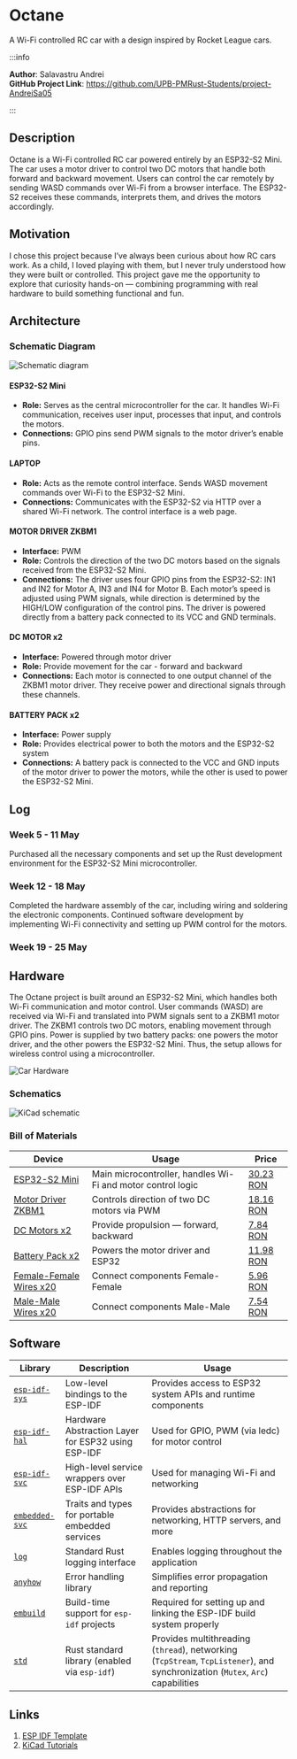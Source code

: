 # Octane
A Wi-Fi controlled RC car with a design inspired by Rocket League cars.

:::info 

**Author**: Salavastru Andrei \
**GitHub Project Link**: https://github.com/UPB-PMRust-Students/project-AndreiSa05

:::

## Description

Octane is a Wi-Fi controlled RC car powered entirely by an ESP32-S2 Mini. The car uses a motor driver to control two DC motors that handle both forward and backward movement. Users can control the car remotely by sending WASD commands over Wi-Fi from a browser interface. The ESP32-S2 receives these commands, interprets them, and drives the motors accordingly.

## Motivation

I chose this project because I’ve always been curious about how RC cars work. As a child, I loved playing with them, but I never truly understood how they were built or controlled. This project gave me the opportunity to explore that curiosity hands-on — combining programming with real hardware to build something functional and fun. 

## Architecture 

### Schematic Diagram
![Schematic diagram](Schematics.webp)

#### ESP32-S2 Mini
- **Role:** Serves as the central microcontroller for the car. It handles Wi-Fi communication, receives user input, processes that input, and controls the motors.
- **Connections:** GPIO pins send PWM signals to the motor driver’s enable pins.

#### LAPTOP
- **Role:** Acts as the remote control interface. Sends WASD movement commands over Wi-Fi to the ESP32-S2 Mini.
- **Connections:** Communicates with the ESP32-S2 via HTTP over a shared Wi-Fi network. The control interface is a web page.

#### MOTOR DRIVER ZKBM1
- **Interface:** PWM
- **Role:** Controls the direction of the two DC motors based on the signals received from the ESP32-S2 Mini.
- **Connections:** The driver uses four GPIO pins from the ESP32-S2: IN1 and IN2 for Motor A, IN3 and IN4 for Motor B. Each motor’s speed is adjusted using PWM signals, while direction is determined by the HIGH/LOW configuration of the control pins. The driver is powered directly from a battery pack connected to its VCC and GND terminals.

#### DC MOTOR x2
- **Interface:** Powered through motor driver
- **Role:** Provide movement for the car - forward and backward
- **Connections:** Each motor is connected to one output channel of the ZKBM1 motor driver. They receive power and directional signals through these channels.

#### BATTERY PACK x2
- **Interface:** Power supply
- **Role:** Provides electrical power to both the motors and the ESP32-S2 system
- **Connections:** A battery pack is connected to the VCC and GND inputs of the motor driver to power the motors, while the other is used to power the ESP32-S2 Mini.

## Log

<!-- write your progress here every week -->

### Week 5 - 11 May
Purchased all the necessary components and set up the Rust development environment for the ESP32-S2 Mini microcontroller.
### Week 12 - 18 May
Completed the hardware assembly of the car, including wiring and soldering the electronic components. Continued software development by implementing Wi-Fi connectivity and setting up PWM control for the motors.
### Week 19 - 25 May

## Hardware
The Octane project is built around an ESP32-S2 Mini, which handles both Wi-Fi communication and motor control. User commands (WASD) are received via Wi-Fi and translated into PWM signals sent to a ZKBM1 motor driver. The ZKBM1 controls two DC motors, enabling movement through GPIO pins. Power is supplied by two battery packs: one powers the motor driver, and the other powers the ESP32-S2 Mini. Thus, the setup allows for wireless control using a microcontroller.

![Car Hardware](car.webp)


### Schematics

![KiCad schematic](KiCad.svg)

### Bill of Materials

| Device                                                                                                             | Usage                                                       | Price                                                                                                   |
| ------------------------------------------------------------------------------------------------------------------ | ----------------------------------------------------------- | ------------------------------------------------------------------------------------------------------- |
| [ESP32-S2 Mini](https://electronix.ro/produs/placa-s2-mini-wifi-bazata-pe-esp32-s2fn4r2-esp32-s2-4mb-flash-2mb-psram/)     | Main microcontroller, handles Wi-Fi and motor control logic | [30.23 RON](https://electronix.ro/produs/placa-s2-mini-wifi-bazata-pe-esp32-s2fn4r2-esp32-s2-4mb-flash-2mb-psram/)                                           |
| [Motor Driver ZKBM1](https://www.aliexpress.com/item/1005003339586638.html) | Controls direction of two DC motors via PWM       | [18.16 RON](https://www.aliexpress.com/item/1005003339586638.html)                                            |
| [DC Motors x2](https://www.emag.ro/motor-dc-3v-ai284-s370/pd/DV0X44BBM/)                         | Provide propulsion — forward, backward        | [7.84 RON](https://www.emag.ro/motor-dc-3v-ai284-s370/pd/DV0X44BBM/)                                                              |
| [Battery Pack x2](https://www.emag.ro/carcasa-cu-suport-si-conectori-cu-2-fire-pentru-doua-baterii-tip-aa-r6-din-plastic-negru-csc-2-aa/pd/DGX5NBMBM/?ref=embedding_similar_model_1_1&provider=rec&recid=rec_102_7872997ae108d1ecb78cdc72ca60392b41d18d7b0db60c74e34ad4a5536be491_1746301694&scenario_ID=102)                  | Powers the motor driver and ESP32                           | [11.98 RON](https://www.emag.ro/carcasa-cu-suport-si-conectori-cu-2-fire-pentru-doua-baterii-tip-aa-r6-din-plastic-negru-csc-2-aa/pd/DGX5NBMBM/?ref=embedding_similar_model_1_1&provider=rec&recid=rec_102_7872997ae108d1ecb78cdc72ca60392b41d18d7b0db60c74e34ad4a5536be491_1746301694&scenario_ID=102)                                                          |
| [Female-Female Wires x20 ](https://electronix.ro/produs/fire-dupont-mama-mama-cu-jumper-wire-pentru-pcb-10-pini/)            | Connect components Female-Female            | [5.96 RON](https://electronix.ro/produs/fire-dupont-mama-mama-cu-jumper-wire-pentru-pcb-10-pini/)                                                 |
| [Male-Male Wires x20](https://electronix.ro/produs/fire-dupont-tata-tata-cu-jumper-wire-pentru-pcb-10-pini/)            | Connect components Male-Male              | [7.54 RON](https://electronix.ro/produs/fire-dupont-tata-tata-cu-jumper-wire-pentru-pcb-10-pini/)                                                 |



## Software
| Library | Description | Usage |
|---------|-------------|-------|
| [`esp-idf-sys`](https://crates.io/crates/esp-idf-sys)   | Low-level bindings to the ESP-IDF  | Provides access to ESP32 system APIs and runtime components                                                |
| [`esp-idf-hal`](https://crates.io/crates/esp-idf-hal)   | Hardware Abstraction Layer for ESP32 using ESP-IDF                      | Used for GPIO, PWM (via ledc) for motor control               |
| [`esp-idf-svc`](https://crates.io/crates/esp-idf-svc)   | High-level service wrappers over ESP-IDF APIs                           | Used for managing Wi-Fi and networking                                |
| [`embedded-svc`](https://crates.io/crates/embedded-svc) | Traits and types for portable embedded services                         | Provides abstractions for networking, HTTP servers, and more          |
| [`log`](https://crates.io/crates/log)                   | Standard Rust logging interface                                         | Enables logging throughout the application                            |
| [`anyhow`](https://crates.io/crates/anyhow)             | Error handling library                                                  | Simplifies error propagation and reporting                            |
| [`embuild`](https://crates.io/crates/embuild)           | Build-time support for `esp-idf` projects                               | Required for setting up and linking the ESP-IDF build system properly |
| [`std`](https://doc.rust-lang.org/std/)                 | Rust standard library (enabled via `esp-idf`)                           | Provides multithreading (`thread`), networking (`TcpStream`, `TcpListener`), and synchronization (`Mutex`, `Arc`) capabilities |


## Links

<!-- Add a few links that inspired you and that you think you will use for your project -->

1. [ESP IDF Template](https://github.com/esp-rs/esp-idf-template)
2. [KiCad Tutorials](https://www.kicad.org/help/learning-resources)
